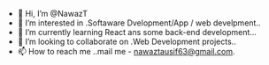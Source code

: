 - 👋 Hi, I’m @NawazT
- 👀 I’m interested in .Softaware Dvelopment/App / web develpment..
- 🌱 I’m currently learning React ans some back-end development...
- 💞️ I’m looking to collaborate on .Web Development projects..
- 📫 How to reach me ..mail me - nawaztausif63@gmail.com.

<!---
NawazT/NawazT is a ✨ special ✨ repository because its `README.md` (this file) appears on your GitHub profile.
You can click the Preview link to take a look at your changes.
--->
